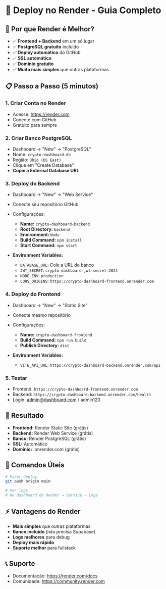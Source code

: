 # 🚀 Deploy no Render - Guia Completo

## 🌟 Por que Render é Melhor?

- ✅ **Frontend + Backend** em um só lugar
- ✅ **PostgreSQL gratuito** incluído
- ✅ **Deploy automático** do GitHub
- ✅ **SSL automático**
- ✅ **Domínio gratuito**
- ✅ **Muito mais simples** que outras plataformas

## 📋 Passo a Passo (5 minutos)

### 1. **Criar Conta no Render**
- Acesse: https://render.com
- Conecte com GitHub
- Gratuito para sempre

### 2. **Criar Banco PostgreSQL**
- Dashboard → "New" → "PostgreSQL"
- Nome: `crypto-dashboard-db`
- Região: `Ohio (US East)`
- Clique em "Create Database"
- **Copie a External Database URL**

### 3. **Deploy do Backend**
- Dashboard → "New" → "Web Service"
- Conecte seu repositório GitHub
- Configurações:
  - **Name:** `crypto-dashboard-backend`
  - **Root Directory:** `backend`
  - **Environment:** `Node`
  - **Build Command:** `npm install`
  - **Start Command:** `npm start`
  
- **Environment Variables:**
  - `DATABASE_URL`: Cole a URL do banco
  - `JWT_SECRET`: `crypto-dashboard-jwt-secret-2024`
  - `NODE_ENV`: `production`
  - `CORS_ORIGINS`: `https://crypto-dashboard-frontend.onrender.com`

### 4. **Deploy do Frontend**
- Dashboard → "New" → "Static Site"
- Conecte mesmo repositório
- Configurações:
  - **Name:** `crypto-dashboard-frontend`
  - **Build Command:** `npm run build`
  - **Publish Directory:** `dist`

- **Environment Variables:**
  - `VITE_API_URL`: `https://crypto-dashboard-backend.onrender.com/api`

### 5. **Testar**
- Frontend: `https://crypto-dashboard-frontend.onrender.com`
- Backend: `https://crypto-dashboard-backend.onrender.com/health`
- Login: admin@dashboard.com / admin123

## 🎯 Resultado

- **Frontend:** Render Static Site (grátis)
- **Backend:** Render Web Service (grátis)
- **Banco:** Render PostgreSQL (grátis)
- **SSL:** Automático
- **Domínio:** .onrender.com (grátis)

## 🔧 Comandos Úteis

```bash
# Fazer deploy
git push origin main

# Ver logs
# No dashboard do Render → Service → Logs
```

## ⚡ Vantagens do Render

- **Mais simples** que outras plataformas
- **Banco incluído** (não precisa Supabase)
- **Logs melhores** para debug
- **Deploy mais rápido**
- **Suporte melhor** para fullstack

## 📞 Suporte

- Documentação: https://render.com/docs
- Comunidade: https://community.render.com 